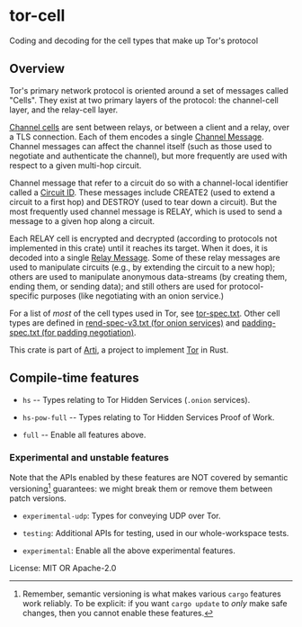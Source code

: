 # tor-cell

Coding and decoding for the cell types that make up Tor's protocol

## Overview

Tor's primary network protocol is oriented around a set of
messages called "Cells".  They exist at two primary layers of the
protocol: the channel-cell layer, and the relay-cell layer.

[Channel cells](chancell::ChanCell) are sent between relays, or
between a client and a relay, over a TLS connection.  Each of them
encodes a single [Channel Message](chancell::ChanMsg).
Channel messages can affect the channel itself (such as those used
to negotiate and authenticate the channel), but more frequently are
used with respect to a given multi-hop circuit.

Channel message that refer to a circuit do so with a channel-local
identifier called a [Circuit ID](chancell::CircId).  These
messages include CREATE2 (used to extend a circuit to a first hop)
and DESTROY (used to tear down a circuit).  But the most
frequently used channel message is RELAY, which is used to send a
message to a given hop along a circuit.

Each RELAY cell is encrypted and decrypted (according to protocols
not implemented in this crate) until it reaches its target.  When
it does, it is decoded into a single [Relay
Message](relaycell::RelayMsg).  Some of these relay messages
are used to manipulate circuits (e.g., by extending the circuit to
a new hop); others are used to manipulate anonymous data-streams
(by creating them, ending them, or sending data); and still others
are used for protocol-specific purposes (like negotiating with an
onion service.)

For a list of _most_ of the cell types used in Tor, see
[tor-spec.txt](https://spec.torproject.org/tor-spec).  Other cell
types are defined in [rend-spec-v3.txt (for onion
services)](https://spec.torproject.org/tor-spec) and
[padding-spec.txt (for padding
negotiation)](https://spec.torproject.org/padding-spec).

This crate is part of
[Arti](https://gitlab.torproject.org/tpo/core/arti/), a project to
implement [Tor](https://www.torproject.org/) in Rust.

## Compile-time features

* `hs` -- Types relating to Tor Hidden Services (`.onion` services).
* `hs-pow-full` -- Types relating to Tor Hidden Services Proof of Work.

* `full` -- Enable all features above.

### Experimental and unstable features

Note that the APIs enabled by these features are NOT covered by
semantic versioning[^1] guarantees: we might break them or remove
them between patch versions.

* `experimental-udp`: Types for conveying UDP over Tor.

* `testing`: Additional APIs for testing,
  used in our whole-workspace tests.

* `experimental`: Enable all the above experimental features.

[^1]: Remember, semantic versioning is what makes various `cargo`
features work reliably. To be explicit: if you want `cargo update`
to _only_ make safe changes, then you cannot enable these
features.

License: MIT OR Apache-2.0
